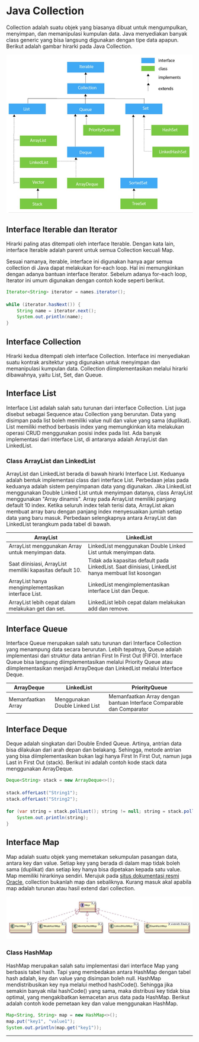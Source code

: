 # Java Collection

Collection adalah suatu objek yang biasanya dibuat untuk mengumpulkan, menyimpan, dan memanipulasi kumpulan data. Java menyediakan banyak class generic yang bisa langsung digunakan dengan tipe data apapun. Berikut adalah gambar hirarki pada Java Collection.

![Hirarki Java Collection](./img/hirarki.jpg)

## Interface Iterable dan Iterator

Hirarki paling atas ditempati oleh interface Iterable. Dengan kata lain, interface Iterable adalah parent untuk semua Collection kecuali Map.

Sesuai namanya, iterable, interface ini digunakan hanya agar semua collection di Java dapat melakukan for-each loop. Hal ini memungkinkan dengan adanya bantuan interface Iterator. Sebelum adanya for-each loop, Iterator ini umum digunakan dengan contoh kode seperti berikut.

```Java
Iterator<String> iterator = names.iterator();

while (iterator.hasNext()) {
    String name = iterator.next();
    System.out.println(name);
}
```

## Interface Collection

Hirarki kedua ditempati oleh interface Collection. Interface ini menyediakan suatu kontrak arsitektur yang digunakan untuk menyimpan dan memanipulasi kumpulan data. Collection diimplementasikan melalui hirarki dibawahnya, yaitu List, Set, dan Queue.

## Interface List

Interface List adalah salah satu turunan dari interface Collection. List juga disebut sebagai Sequence atau Collection yang berurutan. Data yang disimpan pada list boleh memiliki value null dan value yang sama (duplikat). List memiliki method berbasis index yang memungkinkan kita melakukan operasi CRUD menggunakan posisi index pada list. Ada banyak implementasi dari interface List, di antaranya adalah ArrayList dan LinkedList.

### Class ArrayList dan LinkedList

ArrayList dan LinkedList berada di bawah hirarki Interface List. Keduanya adalah bentuk implementasi class dari interface List. Perbedaan jelas pada keduanya adalah sistem penyimpanan data yang digunakan. Jika LinkedList menggunakan Double Linked List untuk menyimpan datanya, class ArrayList menggunakan "Array dinamis". Array pada ArrayList memiliki panjang default 10 index. Ketika seluruh index telah terisi data, ArrayList akan membuat array baru dengan panjang index menyesuaikan jumlah setiap data yang baru masuk. Perbedaan selengkapnya antara ArrayList dan LinkedList terangkum pada tabel di bawah.

| ArrayList | LinkedList |
|-|-|
| ArrayList menggunakan Array untuk menyimpan data. | LinkedList menggunakan Double Linked List untuk menyimpan data. |
| Saat diinisiasi, ArrayList memiliki kapasitas default 10. |  Tidak ada kapasitas default pada LinkedList. Saat diinisiasi, LinkedList hanya membuat list kosongan |
| ArrayList hanya mengimplementasikan interface List. | LinkedList mengimplementasikan interface List dan Deque. |
| ArrayList lebih cepat dalam melakukan get dan set. | LinkedList lebih cepat dalam melakukan add dan remove. |

## Interface Queue

Interface Queue merupakan salah satu turunan dari Interface Collection yang menampung data secara berurutan. Lebih tepatnya, Queue adalah implementasi dari struktur data antrian First In First Out (FIFO). Interface Queue bisa langsung diimplementasikan melalui Priority Queue atau diimplementasikan menjadi ArrayDeque dan LinkedList melalui Interface Deque.

| ArrayDeque | LinkedList | PriorityQueue |
|-|-|-|
| Memanfaatkan Array | Menggunakan Double Linked List | Memanfaatkan Array dengan bantuan Interface Comparable dan Comparator |

## Interface Deque

Deque adalah singkatan dari Double Ended Queue. Artinya, antrian data bisa dilakukan dari arah depan dan belakang. Sehingga, metode antrian yang bisa diimplementasikan bukan lagi hanya First In First Out, namun juga Last in First Out (stack). Berikut ini adalah contoh kode stack data menggunakan ArrayDeque.

```Java
Deque<String> stack = new ArrayDeque<>();

stack.offerLast("String1");
stack.offerLast("String2");

for (var string = stack.pollLast(); string != null; string = stack.pollLast()) {
	System.out.println(string);
}
```

## Interface Map

Map adalah suatu objek yang memetakan sekumpulan pasangan data, antara key dan value. Setiap key yang berada di dalam map tidak boleh sama (duplikat) dan setiap key hanya bisa dipetakan kepada satu value. Map memiliki hirarkinya sendiri. Merujuk pada [situs dokumentasi resmi Oracle](https://docs.oracle.com/javase/8/docs/technotes/guides/collections/designfaq.html#a14), collection bukanlah map dan sebaliknya. Kurang masuk akal apabila map adalah turunan atau hasil extend dari collection.

![Hirarki Map pada java](./img/hirarkimap.jpg)

### Class HashMap

HashMap merupakan salah satu implementasi dari interface Map yang berbasis tabel hash. Tapi yang membedakan antara HashMap dengan tabel hash adalah, key dan value yang disimpan boleh null. HashMap mendistribusikan key nya melalui method hashCode(). Sehingga jika semakin banyak nilai hashCode() yang sama, maka distribusi key tidak bisa optimal, yang mengakibatkan kemacetan arus data pada HashMap. Berikut adalah contoh kode pemetaan key dan value menggunakan HashMap.

```Java
Map<String, String> map = new HashMap<>();
map.put("key1", "value1");
System.out.println(map.get("key1"));
```

---